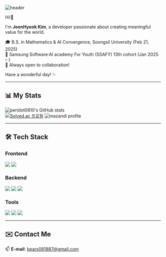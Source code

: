 ![header](https://capsule-render.vercel.app/api?type=waving&color=gradient&customColorList=10&height=200&section=header&text=JoonHyeok's%20GITHUB&fontSize=50&fontAlignY=36&animation=fadeIn)

Hi!👋 

I'm **JoonHyeok Kim**, a developer passionate about creating meaningful value for the world.

🎓 B.S. in Mathematics & AI Convergence, Soongsil University (Feb 21, 2025)  
🚀 Samsung Software·AI academy For Youth (SSAFY) 13th cohort (Jan 2025 – )  
💬 Always open to collaboration!  

Have a wonderful day! ✨  

---

## 📊 My Stats
![peridot0810's GitHub stats](https://github-readme-stats.vercel.app/api?username=peridot0810&show_icons=true&theme=synthwave)  
[![Solved.ac 프로필](http://mazassumnida.wtf/api/v2/generate_badge?boj=bears0810)](https://solved.ac/bears0810)
![mazandi profile](http://mazandi.herokuapp.com/api?handle=bears0810&theme=warm)

---

## 🛠️ Tech Stack
<div align="left">
  
  <!-- Frontend -->
  ### Frontend
  <img src="https://img.shields.io/badge/Vue.js-35495E?style=for-the-badge&logo=vue.js&logoColor=4FC08D" />
  <img src="https://img.shields.io/badge/javascript-%23F7DF1E.svg?&style=for-the-badge&logo=javascript&logoColor=black" />
  

  <!-- Backend -->
  ### Backend
  <img src="https://img.shields.io/badge/SpringBoot-6DB33F?style=for-the-badge&logo=springboot&logoColor=white" />
  <img src="https://img.shields.io/badge/mysql-%234479A1.svg?&style=for-the-badge&logo=mysql&logoColor=white" />
  <img src="https://img.shields.io/badge/flask-%23000000.svg?&style=for-the-badge&logo=flask&logoColor=white" />
  

  <!-- Tools -->
  ### Tools
  <img src="https://img.shields.io/badge/git-%23F05032.svg?&style=for-the-badge&logo=git&logoColor=white" />
  <img src="https://img.shields.io/badge/github-%23181717.svg?&style=for-the-badge&logo=github&logoColor=white" />
  <img src="https://img.shields.io/badge/notion-%23000000.svg?&style=for-the-badge&logo=notion&logoColor=white" />
  
</div>

---
<!--
## 🤝 Organizations

---
-->

## ✉️ Contact Me
📫 **E-mail**: bears081887@gmail.com
